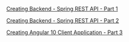 
[Creating Backend - Spring REST API - Part 1](https://www.javachinna.com/2020/10/23/spring-boot-angular-10-user-registration-oauth2-social-login-part-1/)

[Creating Backend - Spring REST API - Part 2](https://www.javachinna.com/2020/10/23/spring-boot-angular-10-user-registration-oauth2-social-login-part-2/)

[Creating Angular 10 Client Application - Part 3](https://www.javachinna.com/2020/10/23/spring-boot-angular-10-user-registration-oauth2-social-login-part-3/)
